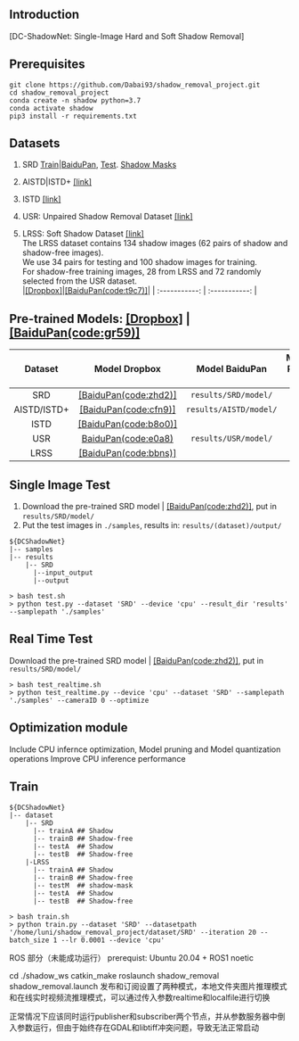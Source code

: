 ## Introduction
[DC-ShadowNet: Single-Image Hard and Soft Shadow Removal]

## Prerequisites
```
git clone https://github.com/Dabai93/shadow_removal_project.git
cd shadow_removal_project
conda create -n shadow python=3.7
conda activate shadow
pip3 install -r requirements.txt
```

## Datasets
1. SRD [Train](https://drive.google.com/file/d/1W8vBRJYDG9imMgr9I2XaA13tlFIEHOjS/view)|[BaiduPan](https://pan.baidu.com/s/1mj3BoRQ), [Test](https://drive.google.com/file/d/1GTi4BmQ0SJ7diDMmf-b7x2VismmXtfTo/view).
[Shadow Masks](https://github.com/vinthony/ghost-free-shadow-removal)

2. AISTD|ISTD+ [[link]](https://github.com/cvlab-stonybrook/SID)

3. ISTD [[link]](https://drive.google.com/file/d/1I0qw-65KBA6np8vIZzO6oeiOvcDBttAY/view)

4. USR: Unpaired Shadow Removal Dataset [[link]](https://drive.google.com/file/d/1PPAX0W4eyfn1cUrb2aBefnbrmhB1htoJ/view)

5. LRSS: Soft Shadow Dataset [[link]](http://visual.cs.ucl.ac.uk/pubs/softshadows/)<br>
   The LRSS dataset contains 134 shadow images (62 pairs of shadow and shadow-free images). <br>
   We use 34 pairs for testing and 100 shadow images for training. <br>
   For shadow-free training images, 28 from LRSS and 72 randomly selected from the USR dataset.<br>
   |[[Dropbox]](https://www.dropbox.com/scl/fo/3dt75e23riozwa6uczeqd/ABNkIZKaP8jFarfNrUUjpVg?rlkey=eyfjn7dhd9pbz6rh247ylbt0c&st=01lh80r8&dl=0)|[[BaiduPan(code:t9c7)]](https://pan.baidu.com/s/1c_VsDVC92WnvI92v8cldsg?pwd=t9c7)|
   | :-----------: | :-----------: |


## Pre-trained Models: [[Dropbox]](https://www.dropbox.com/sh/346iirg55e1qnir/AADqxEu8vyj4KfKR0wOfELjKa?dl=0) | [[BaiduPan(code:gr59)]](https://pan.baidu.com/s/1EyYvjeu6AnJuY3wEuJS74A?pwd=gr59) 
| Dataset  | Model Dropbox | Model BaiduPan | Model Put in Path| Results Dropbox | Results BaiduPan |
| :----: | :-----------: | :----------: |:---------------: |  :----------: |:---------------: | 
| SRD |[[BaiduPan(code:zhd2)]](https://pan.baidu.com/s/1CV1wQkSMR9OOw9ROAdY-pg?pwd=zhd2) |`results/SRD/model/`| 
| AISTD/ISTD+ |[[BaiduPan(code:cfn9)]](https://pan.baidu.com/s/1wuAZ9ACx6w_2v2MbzrYY7Q?pwd=cfn9)  |`results/AISTD/model/`| 
| ISTD |[[BaiduPan(code:b8o0)]](https://pan.baidu.com/s/1qtC0PtCqS5drYRi1-Ta2gw?pwd=b8o0) |
| USR | [BaiduPan(code:e0a8)](https://pan.baidu.com/s/16MYozQ3QYT3bAhE-eTehXA?pwd=e0a8)  |`results/USR/model/`| 
| LRSS| [[BaiduPan(code:bbns)]](https://pan.baidu.com/s/1yLxFKLH7QJr_f75ITUCRMQ?pwd=bbns) |

## Single Image Test
1. Download the pre-trained SRD model | [[BaiduPan(code:zhd2)]](https://pan.baidu.com/s/1CV1wQkSMR9OOw9ROAdY-pg?pwd=zhd2), put in `results/SRD/model/`
2. Put the test images in `./samples`, results in: `results/(dataset)/output/` <br>
```
${DCShadowNet}
|-- samples           
|-- results
    |-- SRD 
      |--input_output
      |--output           
```

```
> bash test.sh
> python test.py --dataset 'SRD' --device 'cpu' --result_dir 'results' --samplepath './samples'
```
## Real Time Test
Download the pre-trained SRD model | [[BaiduPan(code:zhd2)]](https://pan.baidu.com/s/1CV1wQkSMR9OOw9ROAdY-pg?pwd=zhd2), put in `results/SRD/model/`
```
> bash test_realtime.sh
> python test_realtime.py --device 'cpu' --dataset 'SRD' --samplepath './samples' --cameraID 0 --optimize

```
## Optimization module

Include CPU infernce optimization, Model pruning and Model quantization operations
Improve CPU inference performance

## Train
```
${DCShadowNet}
|-- dataset
    |-- SRD
      |-- trainA ## Shadow 
      |-- trainB ## Shadow-free 
      |-- testA  ## Shadow 
      |-- testB  ## Shadow-free 
    |-LRSS
      |-- trainA ## Shadow 
      |-- trainB ## Shadow-free 
      |-- testM  ## shadow-mask
      |-- testA  ## Shadow 
      |-- testB  ## Shadow-free 
```
```
> bash train.sh
> python train.py --dataset 'SRD' --datasetpath '/home/luni/shadow_removal_project/dataset/SRD' --iteration 20 --batch_size 1 --lr 0.0001 --device 'cpu'
```

ROS 部分（未能成功运行）
prerequist:
Ubuntu 20.04 + ROS1 noetic

cd ./shadow_ws
catkin_make
roslaunch shadow_removal shadow_removal.launch
发布和订阅设置了两种模式，本地文件夹图片推理模式和在线实时视频流推理模式，可以通过传入参数realtime和localfile进行切换

正常情况下应该同时运行publisher和subscriber两个节点，并从参数服务器中倒入参数运行，但由于始终存在GDAL和libtiff冲突问题，导致无法正常启动